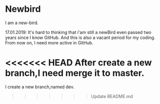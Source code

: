 # Newbird
I am a new-bird.

17.01.2019:
It's hard to thinking that i'am still a newBird even passed two years since I know GitHub.
And this is also a vacant period for my coding.
From now on, I need more active in GitHub.

<<<<<<< HEAD
After create a new branch,I need merge it to master.
=======
I create a new branch,named dev.
>>>>>>> Update README.md
